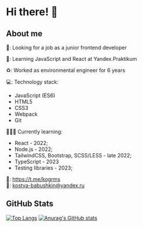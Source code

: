 # Hi there! 👋 
## About me
🔎: Looking for a job as a junior frontend developer

🌱: Learning JavaScript and React at Yandex.Praktikum

♻️: Worked as environmental engineer for 6 years

💻: Technology stack:
* JavaScript (ES6)
* HTML5
* CSS3
* Webpack
* Git

👩🏻‍🎓 Currently learning:
* React - 2022;
* Node.js - 2022;
* TailwindCSS, Bootstrap, SCSS/LESS - late 2022;
* TypeScript - 2023
* Testing libraries - 2023;

📱: https://t.me/kogrms  
📧: kostya-babushkin@yandex.ru

## GitHub Stats
[![Top Langs](https://github-readme-stats.vercel.app/api/top-langs/?username=kogrms&layout=compact&theme=vue-dark)](https://github.com/kogrms/github-readme-stats)
[![Anurag's GitHub stats](https://github-readme-stats.vercel.app/api?username=kogrms&show_icons=true&theme=vue-dark)](https://github.com/kogrms/github-readme-stats)
